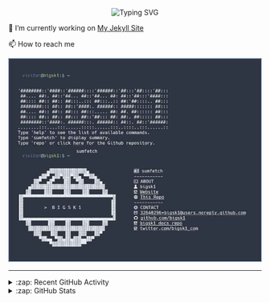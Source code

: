 <p align="center">
  <img src="https://readme-typing-svg.demolab.com/?lines=Code+Cruncher+💻;Linux+Lover+🐧;AI+Enthusiast+🤖;Ubuntu+User+🖥️;WSL2+Warrior+⚙️;RTX+4090+Beast+🔥;Open+Source+Supporter+🌐;Star+Gazer+⭐;Not+Just+Any+Dev+🚀;Hit+Follow+For+Tech+Magic+✨;Always+Learning+📚;Thanks+for+visiting!+🙏&font=Fira%20Code&center=true&width=380&height=50&duration=4000&pause=1000" alt="Typing SVG">
</p>



🔭 I’m currently working on [My Jekyll Site](https://github.com/bigsk1/bigsk1.github.io)

📫 How to reach me

[![bigsk1_termsite](https://github.com/bigsk1/TermSite/raw/main/demo/sk1.jpg)](https://bigsk1.vercel.app/)

---

<details>
  <summary>:zap: Recent GitHub Activity</summary>
  
  <!--START_SECTION:activity-->
1. 🗣 Commented on [#40](https://github.com/MichielvanBeers/Flow.Launcher.Plugin.ChatGPT/issues/40#issuecomment-1914697514) in [MichielvanBeers/Flow.Launcher.Plugin.ChatGPT](https://github.com/MichielvanBeers/Flow.Launcher.Plugin.ChatGPT)
2. 🎉 Merged PR [#139](https://github.com/bigsk1/TKS-GPT/pull/139) in [bigsk1/TKS-GPT](https://github.com/bigsk1/TKS-GPT)
3. 🎉 Merged PR [#138](https://github.com/bigsk1/TKS-GPT/pull/138) in [bigsk1/TKS-GPT](https://github.com/bigsk1/TKS-GPT)
4. 🎉 Merged PR [#137](https://github.com/bigsk1/TKS-GPT/pull/137) in [bigsk1/TKS-GPT](https://github.com/bigsk1/TKS-GPT)
5. 🎉 Merged PR [#136](https://github.com/bigsk1/TKS-GPT/pull/136) in [bigsk1/TKS-GPT](https://github.com/bigsk1/TKS-GPT)
6. 🗣 Commented on [#1497](https://github.com/cotes2020/jekyll-theme-chirpy/issues/1497#issuecomment-1901283978) in [cotes2020/jekyll-theme-chirpy](https://github.com/cotes2020/jekyll-theme-chirpy)
7. 🗣 Commented on [#1497](https://github.com/cotes2020/jekyll-theme-chirpy/issues/1497#issuecomment-1901185875) in [cotes2020/jekyll-theme-chirpy](https://github.com/cotes2020/jekyll-theme-chirpy)
8. 🗣 Commented on [#1497](https://github.com/cotes2020/jekyll-theme-chirpy/issues/1497#issuecomment-1901178957) in [cotes2020/jekyll-theme-chirpy](https://github.com/cotes2020/jekyll-theme-chirpy)
9. 🗣 Commented on [#1497](https://github.com/cotes2020/jekyll-theme-chirpy/issues/1497#issuecomment-1901167459) in [cotes2020/jekyll-theme-chirpy](https://github.com/cotes2020/jekyll-theme-chirpy)
10. ❌ Closed PR [#5](https://github.com/bigsk1/TermSite/pull/5) in [bigsk1/TermSite](https://github.com/bigsk1/TermSite)
  <!--END_SECTION:activity-->
</details>


<details>
  <summary>:zap: GitHub Stats</summary>

  <img align="left" alt="bigsk1's GitHub Stats" src="https://github-readme-stats.vercel.app/api?username=bigsk1&show_icons=true&hide_border=false&title_color=ff652f&icon_color=FFE400&bg_color=09131B&text_color=ffffff&border_color=0c1a25" />


</details>



